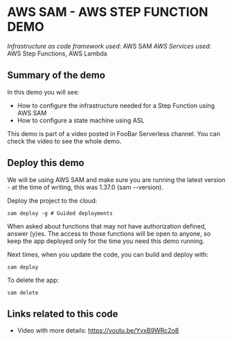 # AWS SAM - AWS STEP FUNCTION DEMO

_Infrastructure as code framework used_: AWS SAM
_AWS Services used_: AWS Step Functions, AWS Lambda

## Summary of the demo

In this demo you will see:

- How to configure the infrastructure needed for a Step Function using AWS SAM
- How to configure a state machine using ASL

This demo is part of a video posted in FooBar Serverless channel. You can check the video to see the whole demo.

## Deploy this demo

We will be using AWS SAM and make sure you are running the latest version - at the time of writing, this was 1.37.0 (sam --version).

Deploy the project to the cloud:

```
sam deploy -g # Guided deployments
```

When asked about functions that may not have authorization defined, answer (y)es. The access to those functions will be open to anyone, so keep the app deployed only for the time you need this demo running.

Next times, when you update the code, you can build and deploy with:

```
sam deploy
```

To delete the app:

```
sam delete
```

## Links related to this code

- Video with more details: https://youtu.be/YvxB9WRc2o8
